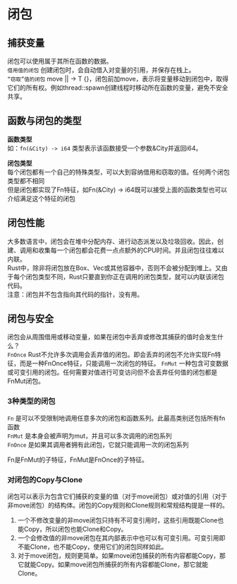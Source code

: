 # 闭包

## 捕获变量
闭包可以使用属于其所在函数的数据。  
`借用值的闭包` 创建闭包时，会自动借入对变量的引用，并保存在栈上。  
`“窃取”值的闭包`   move || -> T {}，闭包前加move，表示将变量移动到闭包中，取得它们的所有权。例如thread::spawn创建线程时移动所在函数的变量，避免不安全共享。

## 函数与闭包的类型
**函数类型**  
如：`fn(&City) -> i64` 类型表示该函数接受一个参数&City并返回i64。  

**闭包类型**  
每个闭包都有一个自己的特殊类型，可以大到容纳借用和窃取的值。任何两个闭包类型都不相同  
但是闭包都实现了Fn特征，如Fn(&City) -> i64既可以接受上面的函数类型也可以介绍满足这个特征的闭包

## 闭包性能
大多数语言中，闭包会在堆中分配内存、进行动态派发以及垃圾回收。因此，创建、调用和收集每一个闭包都会花费一点点额外的CPU时间。并且闭包往往难以内联。  
Rust中，除非将闭包放在Box、Vec或其他容器中，否则不会被分配到堆上。又由于每个闭包类型不同，Rust只要直到你正在调用的闭包类型，就可以内联该闭包代码。  
注意：闭包并不包含指向其代码的指针，没有用。

## 闭包与安全
闭包会从周围借用或移动变量，如果在闭包中丢弃或修改其捕获的值时会发生什么？  
`FnOnce` Rust不允许多次调用会丢弃值的闭包。即会丢弃的闭包不允许实现Fn特征，而是一种FnOnce特征，只能调用一次闭包的特征。
`FnMut` 一种包含可变数据或可变引用的闭包。任何需要对值进行可变访问但不会丢弃任何值的闭包都是FnMut闭包。

### 3种类型的闭包
`Fn` 是可以不受限制地调用任意多次的闭包和函数系列。此最高类别还包括所有fn函数  
`FnMut` 是本身会被声明为mut，并且可以多次调用的闭包系列  
`FnOnce` 是如果其调用者拥有此闭包，它就只能调用一次的闭包系列  

Fn是FnMut的子特征，FnMut是FnOnce的子特征。  

### 对闭包的Copy与Clone
闭包可以表示为包含它们捕获的变量的值（对于move闭包）或对值的引用（对于非move闭包）的结构体。闭包的Copy规则和Clone规则和常规结构提是一样的。  
1. 一个不修改变量的非move闭包只持有不可变引用时，这些引用既能Clone也能Copy，所以闭包也能Clone和Copy。  
2. 一个会修改值的非move闭包在其内部表示中也可以有可变引用。可变引用即不能Clone，也不能Copy，使用它们的闭包同样如此。
3. 对于move闭包，规则更简单。如果move闭包捕获的所有内容都能Copy，那它就能Copy。如果move闭包所捕获的所有内容都能Clone，那它就能Clone。
